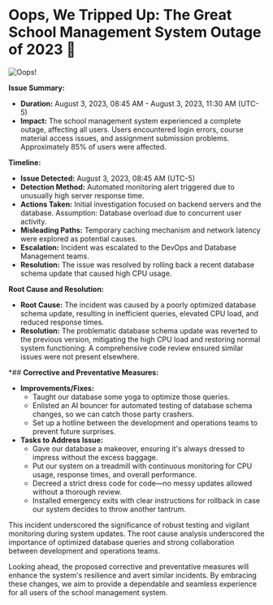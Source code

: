 # Oops, We Tripped Up: The Great School Management System Outage of 2023 🚀

![Oops!](https://img.freepik.com/premium-vector/pop-art-style-with-oops-sign-banner-design-vector-illustration_194782-922.jpg?w=826)

**Issue Summary:**
- **Duration:** August 3, 2023, 08:45 AM - August 3, 2023, 11:30 AM (UTC-5)
- **Impact:** The school management system experienced a complete outage, affecting all users. Users encountered login errors, course material access issues, and assignment submission problems. Approximately 85% of users were affected.

**Timeline:**
- **Issue Detected:** August 3, 2023, 08:45 AM (UTC-5)
- **Detection Method:** Automated monitoring alert triggered due to unusually high server response time.
- **Actions Taken:** Initial investigation focused on backend servers and the database. Assumption: Database overload due to concurrent user activity.
- **Misleading Paths:** Temporary caching mechanism and network latency were explored as potential causes.
- **Escalation:** Incident was escalated to the DevOps and Database Management teams.
- **Resolution:** The issue was resolved by rolling back a recent database schema update that caused high CPU usage.

**Root Cause and Resolution:**
- **Root Cause:** The incident was caused by a poorly optimized database schema update, resulting in inefficient queries, elevated CPU load, and reduced response times.
- **Resolution:** The problematic database schema update was reverted to the previous version, mitigating the high CPU load and restoring normal system functioning. A comprehensive code review ensured similar issues were not present elsewhere.

*## **Corrective and Preventative Measures:**
- **Improvements/Fixes:**
  - Taught our database some yoga to optimize those queries.
  - Enlisted an AI bouncer for automated testing of database schema changes, so we can catch those party crashers.
  - Set up a hotline between the development and operations teams to prevent future surprises.
- **Tasks to Address Issue:**
  - Gave our database a makeover, ensuring it's always dressed to impress without the excess baggage.
  - Put our system on a treadmill with continuous monitoring for CPU usage, response times, and overall performance.
  - Decreed a strict dress code for code—no messy updates allowed without a thorough review.
  - Installed emergency exits with clear instructions for rollback in case our system decides to throw another tantrum.


This incident underscored the significance of robust testing and vigilant monitoring during system updates. The root cause analysis underscored the importance of optimized database queries and strong collaboration between development and operations teams.

Looking ahead, the proposed corrective and preventative measures will enhance the system's resilience and avert similar incidents. By embracing these changes, we aim to provide a dependable and seamless experience for all users of the school management system.
